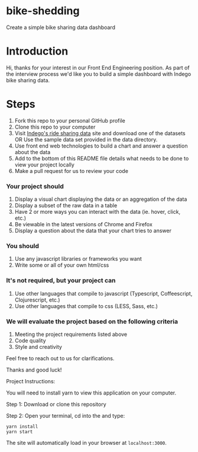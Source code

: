 # bike-shedding
Create a simple bike sharing data dashboard

# Introduction
Hi, thanks for your interest in our Front End Engineering position. As part of the interview process we'd like you to build a simple dashboard with Indego bike sharing data.

# Steps
1. Fork this repo to your personal GitHub profile
2. Clone this repo to your computer
3. Visit [Indego's ride sharing data](https://www.rideindego.com/about/data/) site and download one of the datasets
OR
Use the sample data set provided in the data directory.
4. Use front end web technologies to build a chart and answer a question about the data
5. Add to the bottom of this README file details what needs to be done to view your project locally
6. Make a pull request for us to review your code

### Your project should
1. Display a visual chart displaying the data or an aggregation of the data
2. Display a subset of the raw data in a table
3. Have 2 or more ways you can interact with the data (ie. hover, click, etc.)
4. Be viewable in the latest versions of Chrome and Firefox
5. Display a question about the data that your chart tries to answer

### You should
1. Use any javascript libraries or frameworks you want
2. Write some or all of your own html/css

### It's not required, but your project can
1. Use other languages that compile to javascript (Typescript, Coffeescript, Clojurescript, etc.)
2. Use other languages that compile to css (LESS, Sass, etc.)

### We will evaluate the project based on the following criteria
1. Meeting the project requirements listed above
2. Code quality
3. Style and creativity

Feel free to reach out to us for clarifications.

Thanks and good luck!

Project Instructions:

You will need to install yarn to view this application on your computer.

Step 1: Download or clone this repository

Step 2: Open your terminal, cd into the  and type:

```
yarn install
yarn start
```

The site will automatically load in your browser at `localhost:3000`.
